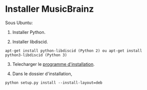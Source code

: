 # Installer MusicBrainz

Sous Ubuntu:

1. Installer Python.

2. Installer libdiscid.

```
apt-get install python-libdiscid (Python 2) ou apt-get install python3-libdiscid (Python 3)
```

3. Telecharger le [programme d'installation](http://ftp.musicbrainz.org/pub/musicbrainz/python-musicbrainz2/python-musicbrainz2-0.7.4.tar.gz).

4. Dans le dossier d'installation,

```
python setup.py install --install-layout=deb
```
